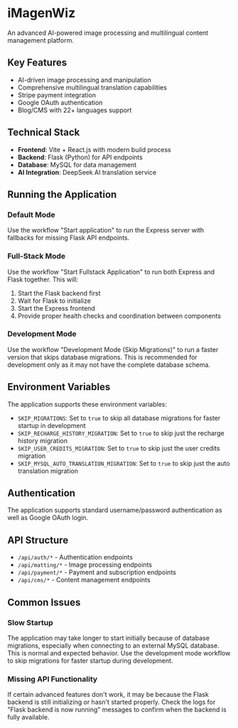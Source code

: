 # iMagenWiz

An advanced AI-powered image processing and multilingual content management platform.

## Key Features

- AI-driven image processing and manipulation
- Comprehensive multilingual translation capabilities
- Stripe payment integration
- Google OAuth authentication
- Blog/CMS with 22+ languages support

## Technical Stack

- **Frontend**: Vite + React.js with modern build process
- **Backend**: Flask (Python) for API endpoints
- **Database**: MySQL for data management
- **AI Integration**: DeepSeek AI translation service

## Running the Application

### Default Mode

Use the workflow "Start application" to run the Express server with fallbacks for missing Flask API endpoints.

### Full-Stack Mode

Use the workflow "Start Fullstack Application" to run both Express and Flask together. This will:
1. Start the Flask backend first
2. Wait for Flask to initialize
3. Start the Express frontend
4. Provide proper health checks and coordination between components

### Development Mode

Use the workflow "Development Mode (Skip Migrations)" to run a faster version that skips database migrations. This is recommended for development only as it may not have the complete database schema.

## Environment Variables

The application supports these environment variables:

- `SKIP_MIGRATIONS`: Set to `true` to skip all database migrations for faster startup in development
- `SKIP_RECHARGE_HISTORY_MIGRATION`: Set to `true` to skip just the recharge history migration
- `SKIP_USER_CREDITS_MIGRATION`: Set to `true` to skip just the user credits migration
- `SKIP_MYSQL_AUTO_TRANSLATION_MIGRATION`: Set to `true` to skip just the auto translation migration

## Authentication

The application supports standard username/password authentication as well as Google OAuth login.

## API Structure

- `/api/auth/*` - Authentication endpoints
- `/api/matting/*` - Image processing endpoints
- `/api/payment/*` - Payment and subscription endpoints
- `/api/cms/*` - Content management endpoints

## Common Issues

### Slow Startup

The application may take longer to start initially because of database migrations, especially when connecting to an external MySQL database. This is normal and expected behavior. Use the development mode workflow to skip migrations for faster startup during development.

### Missing API Functionality

If certain advanced features don't work, it may be because the Flask backend is still initializing or hasn't started properly. Check the logs for "Flask backend is now running" messages to confirm when the backend is fully available.